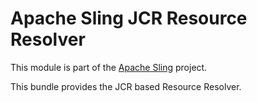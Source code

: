 # Apache Sling JCR Resource Resolver

This module is part of the [Apache Sling](https://sling.apache.org) project.

This bundle provides the JCR based Resource Resolver.
